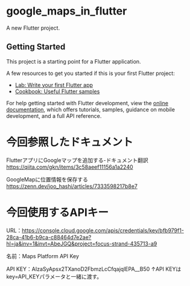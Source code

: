 # google_maps_in_flutter

A new Flutter project.

## Getting Started

This project is a starting point for a Flutter application.

A few resources to get you started if this is your first Flutter project:

- [Lab: Write your first Flutter app](https://docs.flutter.dev/get-started/codelab)
- [Cookbook: Useful Flutter samples](https://docs.flutter.dev/cookbook)

For help getting started with Flutter development, view the
[online documentation](https://docs.flutter.dev/), which offers tutorials,
samples, guidance on mobile development, and a full API reference.

# 今回参照したドキュメント
FlutterアプリにGoogleマップを追加する-ドキュメント翻訳
https://qiita.com/gkn/items/3c58aeef11156a1a2240

GoogleMapに位置情報を保存する
https://zenn.dev/joo_hashi/articles/7333598217b8e7

# 今回使用するAPIキー
URL：https://console.cloud.google.com/apis/credentials/key/bfb979f1-28ca-41b6-b9ca-c88464d7e2ae?hl=ja&inv=1&invt=AbeJGQ&project=focus-strand-435713-a9

名前：Maps Platform API Key

API KEY：AIzaSyApsx2TXanoD2FbmzLcCfqajqlEPA__B50
↑API KEYはkey=API_KEYパラメータと一緒に渡す。


